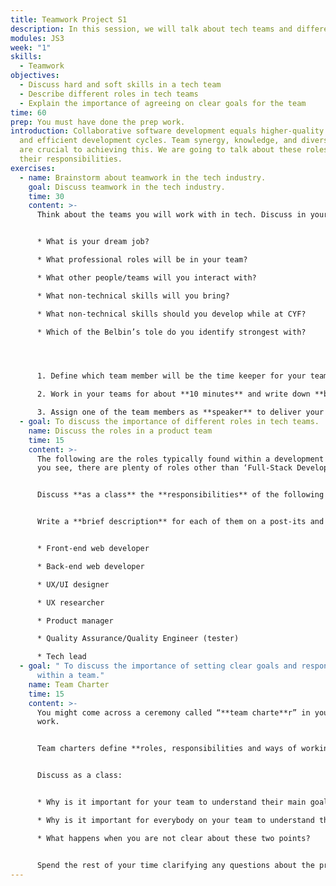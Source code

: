 ```yaml
---
title: Teamwork Project S1
description: In this session, we will talk about tech teams and different tech roles.
modules: JS3
week: "1"
skills:
  - Teamwork
objectives:
  - Discuss hard and soft skills in a tech team
  - Describe different roles in tech teams
  - Explain the importance of agreeing on clear goals for the team
time: 60
prep: Y﻿ou must have done the prep work.
introduction: Collaborative software development equals higher-quality products
  and efficient development cycles. Team synergy, knowledge, and diverse skills
  are crucial to achieving this. We are going to talk about these roles and
  their responsibilities.
exercises:
  - name: Brainstorm about teamwork in the tech industry.
    goal: Discuss teamwork in the tech industry.
    time: 30
    content: >-
      Think about the teams you will work with in tech. Discuss in your team:


      * What is your dream job?

      * What professional roles will be in your team?

      * What other people/teams will you interact with?

      * What non-technical skills will you bring?

      * What non-technical skills should you develop while at CYF?

      * Which of the Belbin’s tole do you identify strongest with?




      1. Define w﻿hich team member w﻿ill be the time keeper for your team.

      2. Work in your teams for about **10 minutes** and write down **brief answers** to each question. 

      3. Assign one of the team members as **speaker** to deliver your answers back to the class in maximum **2 minutes.**
  - goal: To discuss the importance of different roles in tech teams.
    name: Discuss the roles in a product team
    time: 15
    content: >-
      The following are the roles typically found within a development team. As
      you see, there are plenty of roles other than ‘Full-Stack Developer’.


      Discuss **as a class** the **responsibilities** of the following tech roles. 


      Write a **brief description** for each of them on a post-its and share the post it on a collaborative board:


      * Front-end web developer

      * Back-end web developer

      * UX/UI designer

      * UX researcher

      * Product manager

      * Quality Assurance/Quality Engineer (tester)

      * Tech lead
  - goal: " To discuss the importance of setting clear goals and responsibilities
      within a team."
    name: Team Charter
    time: 15
    content: >-
      You might come across a ceremony called “**team charte**r” in your future
      work. 


      Team charters define **roles, responsibilities and ways of working**. If these are not clear to you when you join a new company, you should ask and seek clarification urgently.


      Discuss as a class:


      * Why is it important for your team to understand their main goal?

      * Why is it important for everybody on your team to understand the role each other plays?

      * What happens when you are not clear about these two points?


      Spend the rest of your time clarifying any questions about the project and the coursework for the first week.
---
```

